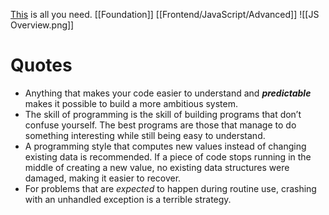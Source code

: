 [This](https://eloquentjavascript.net/index.html) is all you need. 
[[Foundation]]
[[Frontend/JavaScript/Advanced]]
![[JS Overview.png]]

# Quotes
- Anything that makes your code easier to understand and ***predictable*** makes it possible to build a more ambitious system.
- The skill of programming is the skill of building programs that don’t confuse yourself. The best programs are those that manage to do something interesting while still being easy to understand.
- A programming style that computes new values instead of changing existing data is recommended. If a piece of code stops running in the middle of creating a new value, no existing data structures were damaged, making it easier to recover.
- For problems that are _expected_ to happen during routine use, crashing with an unhandled exception is a terrible strategy.